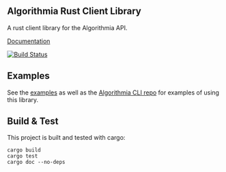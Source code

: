 Algorithmia Rust Client Library
-------------------------------

A rust client library for the Algorithmia API.

[Documentation](http://anowell.github.io/algorithmia_rust/algorithmia/)

[![Build Status](https://travis-ci.org/anowell/algorithmia_rust.svg)](https://travis-ci.org/anowell/algorithmia_rust)


## Examples

See the [examples](examples) as well as the [Algorithmia CLI repo](https://github.com/algorithmiaio/algorithmia_cli) for examples of using this library.

## Build & Test

This project is built and tested with cargo:

    cargo build
    cargo test
    cargo doc --no-deps
